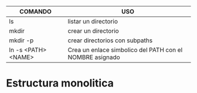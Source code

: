 
| COMANDO                 | USO                                                      |
| ----------------------- | -------------------------------------------------------- |
| ls                      | listar un directorio                                     |
| mkdir                   | crear un directorio                                      |
| mkdir -p                | crear directorios con subpaths                           |
| ln -s \<PATH\> \<NAME\> | Crea un enlace simbolico del PATH con el NOMBRE asignado |

# Estructura monolitica


